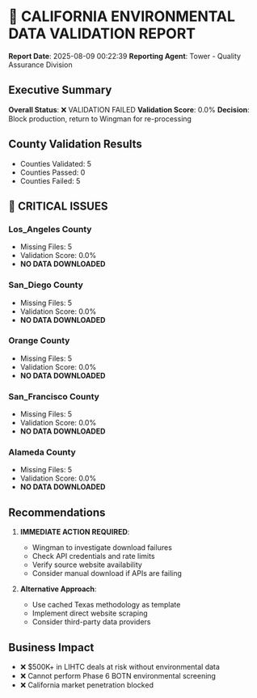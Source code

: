 # 🚨 CALIFORNIA ENVIRONMENTAL DATA VALIDATION REPORT

**Report Date**: 2025-08-09 00:22:39
**Reporting Agent**: Tower - Quality Assurance Division

## Executive Summary
**Overall Status**: ❌ VALIDATION FAILED
**Validation Score**: 0.0%
**Decision**: Block production, return to Wingman for re-processing

## County Validation Results
- Counties Validated: 5
- Counties Passed: 0
- Counties Failed: 5

## 🔴 CRITICAL ISSUES

### Los_Angeles County
- Missing Files: 5
- Validation Score: 0.0%
- **NO DATA DOWNLOADED**

### San_Diego County
- Missing Files: 5
- Validation Score: 0.0%
- **NO DATA DOWNLOADED**

### Orange County
- Missing Files: 5
- Validation Score: 0.0%
- **NO DATA DOWNLOADED**

### San_Francisco County
- Missing Files: 5
- Validation Score: 0.0%
- **NO DATA DOWNLOADED**

### Alameda County
- Missing Files: 5
- Validation Score: 0.0%
- **NO DATA DOWNLOADED**

## Recommendations
1. **IMMEDIATE ACTION REQUIRED**:
   - Wingman to investigate download failures
   - Check API credentials and rate limits
   - Verify source website availability
   - Consider manual download if APIs are failing

2. **Alternative Approach**:
   - Use cached Texas methodology as template
   - Implement direct website scraping
   - Consider third-party data providers

## Business Impact
- ❌ $500K+ in LIHTC deals at risk without environmental data
- ❌ Cannot perform Phase 6 BOTN environmental screening
- ❌ California market penetration blocked